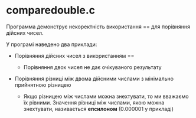 # comparedouble.c

Программа демонструє некоректність використання == для порівняння дійсних чисел. 

У програмі наведено два приклади:

* Порівняння дійсних чисел з використанням ==
    * Порівняння двох чисел не дає очікуваного результату
    
* Порівняння різниці між двома дійсними числами з мінімально прийнятною різницею
    * Якщо різницею між числами можна знехтувати, то ми вважаємо їх рівними. Значення різниці між числами, якою можна знехтувати, називається **епсилоном** (0.000001 у прикладі)
